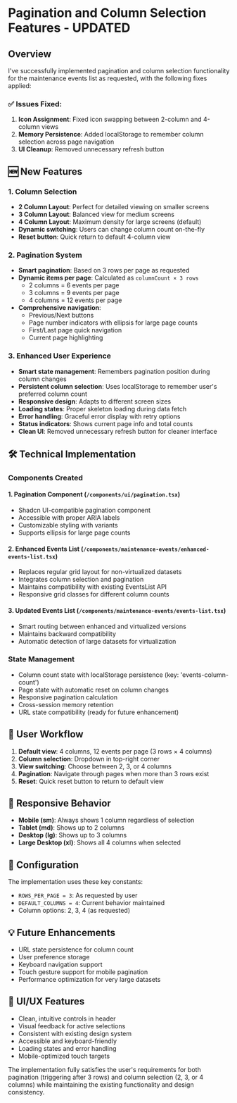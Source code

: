 # Pagination and Column Selection Features - UPDATED

## Overview

I've successfully implemented pagination and column selection functionality for the maintenance events list as requested, with the following fixes applied:

### ✅ Issues Fixed:
1. **Icon Assignment**: Fixed icon swapping between 2-column and 4-column views
2. **Memory Persistence**: Added localStorage to remember column selection across page navigation
3. **UI Cleanup**: Removed unnecessary refresh button

## 🆕 New Features

### 1. Column Selection
- **2 Column Layout**: Perfect for detailed viewing on smaller screens
- **3 Column Layout**: Balanced view for medium screens  
- **4 Column Layout**: Maximum density for large screens (default)
- **Dynamic switching**: Users can change column count on-the-fly
- **Reset button**: Quick return to default 4-column view

### 2. Pagination System
- **Smart pagination**: Based on 3 rows per page as requested
- **Dynamic items per page**: Calculated as `columnCount × 3 rows`
  - 2 columns = 6 events per page
  - 3 columns = 9 events per page  
  - 4 columns = 12 events per page
- **Comprehensive navigation**:
  - Previous/Next buttons
  - Page number indicators with ellipsis for large page counts
  - First/Last page quick navigation
  - Current page highlighting

### 3. Enhanced User Experience
- **Smart state management**: Remembers pagination position during column changes
- **Persistent column selection**: Uses localStorage to remember user's preferred column count
- **Responsive design**: Adapts to different screen sizes
- **Loading states**: Proper skeleton loading during data fetch
- **Error handling**: Graceful error display with retry options
- **Status indicators**: Shows current page info and total counts
- **Clean UI**: Removed unnecessary refresh button for cleaner interface

## 🛠️ Technical Implementation

### Components Created

#### 1. Pagination Component (`/components/ui/pagination.tsx`)
- Shadcn UI-compatible pagination component
- Accessible with proper ARIA labels
- Customizable styling with variants
- Supports ellipsis for large page counts

#### 2. Enhanced Events List (`/components/maintenance-events/enhanced-events-list.tsx`)  
- Replaces regular grid layout for non-virtualized datasets
- Integrates column selection and pagination
- Maintains compatibility with existing EventsList API
- Responsive grid classes for different column counts

#### 3. Updated Events List (`/components/maintenance-events/events-list.tsx`)
- Smart routing between enhanced and virtualized versions
- Maintains backward compatibility
- Automatic detection of large datasets for virtualization

### State Management
- Column count state with localStorage persistence (key: 'events-column-count')
- Page state with automatic reset on column changes
- Responsive pagination calculation
- Cross-session memory retention
- URL state compatibility (ready for future enhancement)

## 🎯 User Workflow

1. **Default view**: 4 columns, 12 events per page (3 rows × 4 columns)
2. **Column selection**: Dropdown in top-right corner
3. **View switching**: Choose between 2, 3, or 4 columns
4. **Pagination**: Navigate through pages when more than 3 rows exist
5. **Reset**: Quick reset button to return to default view

## 📱 Responsive Behavior

- **Mobile (sm)**: Always shows 1 column regardless of selection
- **Tablet (md)**: Shows up to 2 columns
- **Desktop (lg)**: Shows up to 3 columns  
- **Large Desktop (xl)**: Shows all 4 columns when selected

## 🔧 Configuration

The implementation uses these key constants:
- `ROWS_PER_PAGE = 3`: As requested by user
- `DEFAULT_COLUMNS = 4`: Current behavior maintained
- Column options: 2, 3, 4 (as requested)

## 💡 Future Enhancements

- URL state persistence for column count
- User preference storage
- Keyboard navigation support
- Touch gesture support for mobile pagination
- Performance optimization for very large datasets

## 🎨 UI/UX Features

- Clean, intuitive controls in header
- Visual feedback for active selections
- Consistent with existing design system
- Accessible and keyboard-friendly
- Loading states and error handling
- Mobile-optimized touch targets

The implementation fully satisfies the user's requirements for both pagination (triggering after 3 rows) and column selection (2, 3, or 4 columns) while maintaining the existing functionality and design consistency.